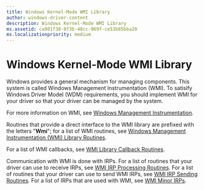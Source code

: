 ```yaml
---
title: Windows Kernel-Mode WMI Library
author: windows-driver-content
description: Windows Kernel-Mode WMI Library
ms.assetid: ca981f38-8f3b-48cc-969f-ce53b85bba20
ms.localizationpriority: medium
---
```


# Windows Kernel-Mode WMI Library


Windows provides a general mechanism for managing components. This system is called Windows Management Instrumentation (WMI). To satisify Windows Driver Model (WDM) requirements, you should implement WMI for your driver so that your driver can be managed by the system.

For more information on WMI, see [Windows Management Instrumentation](implementing-wmi.md).

Routines that provide a direct interface to the WMI library are prefixed with the letters "**Wmi**"; for a list of WMI routines, see [Windows Management Instrumentation (WMI) Library Routines](https://msdn.microsoft.com/library/windows/hardware/ff566359).

For a list of WMI callbacks, see [WMI Library Callback Routines](https://msdn.microsoft.com/library/windows/hardware/ff566357).

Communication with WMI is done with IRPs. For a list of routines that your driver can use to receive IRPs, see [WMI IRP Processing Routines](https://msdn.microsoft.com/library/windows/hardware/ff566353). For a list of routines that your driver can use to send WMI IRPs, see [WMI IRP Sending Routines](https://msdn.microsoft.com/library/windows/hardware/ff566355). For a list of IRPs that are used with WMI, see [WMI Minor IRPs](https://msdn.microsoft.com/library/windows/hardware/ff566361).

 

 




